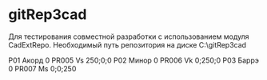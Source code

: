# gitRep3cad
Для тестирования совместной разработки с использованием модуля CadExtRepo.
Необходимый путь репозитория на диске C:\gitRep3cad


P01	Акорд		0		PR005	Vs		250;0;0
P02	Минор		0		PR006	Vk		0;250;0
P03	Баррэ		0		PR007	Ms		0;0;250
